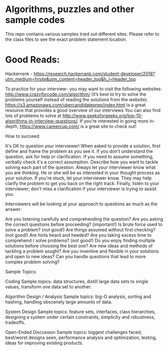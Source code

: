 # Algorithms, puzzles and other sample codes

This repo contains various samples tried out different sites. Please refer to the class files to 
see the exact problem statement location.

# Good Reads:
Hackerrank - https://research.hackerrank.com/student-developer/2018?utm_medium=hrsite&utm_content=header_top&h_l=header_top

To practice for your interview-
you may want to visit the following websites:
http://www.crazyforcode.com/algorithm/ (it’s best to try to solve the problems yourself instead of reading the solutions from the website). 
https://s3.amazonaws.com/ubercandidateprep/index.html is a great resource that provides a good overview of our interviews 
You can also find lots of problems to solve at http://www.geeksforgeeks.org/top-10-algorithms-in-interview-questions/. 
If you’re interested in going more in-depth, https://www.careercup.com/ is a great site to check out! 

How to succeed:

It's OK to question your interviewer!
When asked to provide a solution, first define and frame the problem as you see it.
If you don't understand the question, ask for help or clarification.
If you need to assume something, verbally check it's a correct assumption.
Describe how you want to tackle solving each part of the question.
Always let your interviewer know what you are thinking. He or she will be as interested in your thought process as your solution. If you're stuck, let your interviewer know. They may help clarify the problem to get you back on the right track.
Finally, listen to your interviewer; don't miss a clarification if your interviewer is trying to assist you.

Interviewers will be looking at your approach to questions as much as the answer:

Are you listening carefully and comprehending the question?
Are you asking the correct questions before proceeding? (important!)
Is brute force used to solve a problem? (not good!)
Are things assumed without first checking? (not good!)
Are hints heard and heeded?
Are you taking excess time to comprehend / solve problems? (not good!)
Do you enjoy finding multiple solutions before choosing the best one?
Are new ideas and methods of tackling a problem sought?
Are you inventive and flexible in your solutions and open to new ideas?
Can you handle questions that lead to more complex problem solving?

Sample Topics:

Coding
Sample topics: data structures, distill large data sets to single values, transform one data set to another.

Algorithm Design / Analysis
Sample topics: big-O analysis, sorting and hashing, handling obscenely large amounts of data. 

System Design
Sample topics: feature sets, interfaces, class hierarchies, designing a system under certain constraints, simplicity and robustness, tradeoffs.

Open-Ended Discussion
Sample topics: biggest challenges faced, best/worst designs seen, performance analysis and optimization, testing, ideas for improving existing products.
